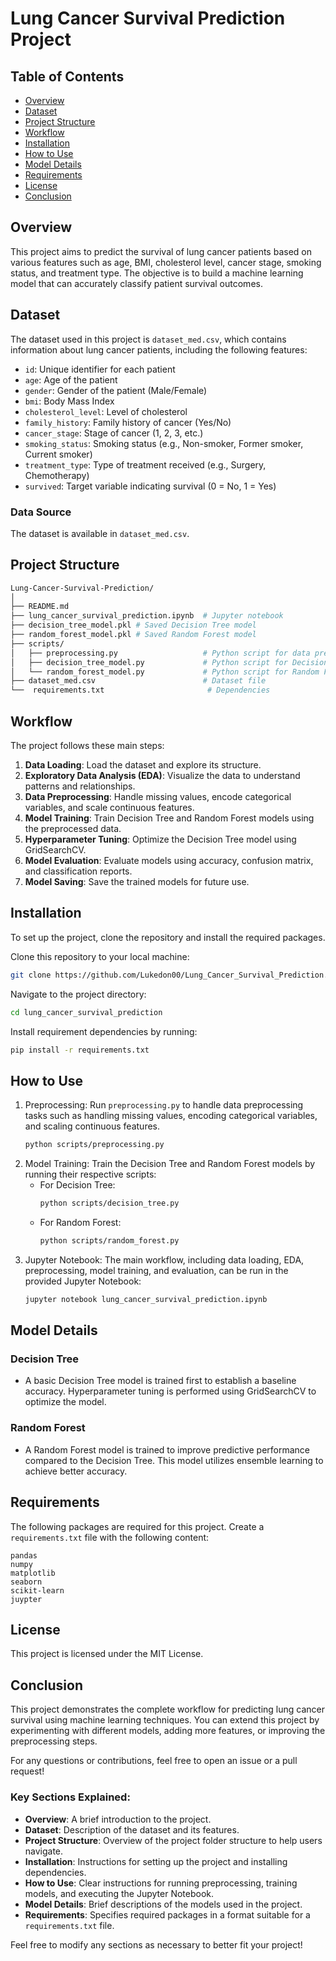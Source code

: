 # Lung Cancer Survival Prediction Project

## Table of Contents
- [Overview](#overview)
- [Dataset](#dataset)
- [Project Structure](#project-structure)
- [Workflow](#workflow)
- [Installation](#installation)
- [How to Use](#how-to-use)
- [Model Details](#model-details)
- [Requirements](#requirements)
- [License](#license)
- [Conclusion](#conclusion)
  
## Overview
This project aims to predict the survival of lung cancer patients based on various features such as age, BMI, cholesterol level, cancer stage, smoking status, and treatment type. The objective is to build a machine learning model that can accurately classify patient survival outcomes.

## Dataset
The dataset used in this project is `dataset_med.csv`, which contains information about lung cancer patients, including the following features:
- `id`: Unique identifier for each patient
- `age`: Age of the patient
- `gender`: Gender of the patient (Male/Female)
- `bmi`: Body Mass Index
- `cholesterol_level`: Level of cholesterol
- `family_history`: Family history of cancer (Yes/No)
- `cancer_stage`: Stage of cancer (1, 2, 3, etc.)
- `smoking_status`: Smoking status (e.g., Non-smoker, Former smoker, Current smoker)
- `treatment_type`: Type of treatment received (e.g., Surgery, Chemotherapy)
- `survived`: Target variable indicating survival (0 = No, 1 = Yes)

### Data Source
The dataset is available in `dataset_med.csv`.

## Project Structure
```bash
Lung-Cancer-Survival-Prediction/
│
├── README.md
├── lung_cancer_survival_prediction.ipynb  # Jupyter notebook
├── decision_tree_model.pkl # Saved Decision Tree model
├── random_forest_model.pkl # Saved Random Forest model
├── scripts/
│   ├── preprocessing.py                   # Python script for data preprocessing
│   ├── decision_tree_model.py             # Python script for Decision Tree
│   └── random_forest_model.py             # Python script for Random Forest
├── dataset_med.csv                        # Dataset file
└──  requirements.txt                       # Dependencies
```


## Workflow
The project follows these main steps:
1. **Data Loading**: Load the dataset and explore its structure.
2. **Exploratory Data Analysis (EDA)**: Visualize the data to understand patterns and relationships.
3. **Data Preprocessing**: Handle missing values, encode categorical variables, and scale continuous features.
4. **Model Training**: Train Decision Tree and Random Forest models using the preprocessed data.
5. **Hyperparameter Tuning**: Optimize the Decision Tree model using GridSearchCV.
6. **Model Evaluation**: Evaluate models using accuracy, confusion matrix, and classification reports.
7. **Model Saving**: Save the trained models for future use.

## Installation
To set up the project, clone the repository and install the required packages.

Clone this repository to your local machine:
```bash
git clone https://github.com/Lukedon00/Lung_Cancer_Survival_Prediction.git
```
Navigate to the project directory:
```bash
cd lung_cancer_survival_prediction
```
Install requirement dependencies by running:
```bash
pip install -r requirements.txt
```
## How to Use
1. Preprocessing: Run `preprocessing.py` to handle data preprocessing tasks such as handling missing values, encoding categorical variables, and scaling continuous features.
   ```bash
   python scripts/preprocessing.py
   ```
2. Model Training: Train the Decision Tree and Random Forest models by running their respective scripts:
   - For Decision Tree:
     ```bash
     python scripts/decision_tree.py
     ```
   - For Random Forest:
     ```bash
     python scripts/random_forest.py
     ```
3. Jupyter Notebook: The main workflow, including data loading, EDA, preprocessing, model training, and evaluation, can be run in the provided Jupyter Notebook:
   ```bash
   jupyter notebook lung_cancer_survival_prediction.ipynb
   ```

## Model Details
### Decision Tree
- A basic Decision Tree model is trained first to establish a baseline accuracy. Hyperparameter tuning is performed using GridSearchCV to optimize the model.

### Random Forest
- A Random Forest model is trained to improve predictive performance compared to the Decision Tree. This model utilizes ensemble learning to achieve better accuracy.

## Requirements
The following packages are required for this project. Create a `requirements.txt` file with the following content:
```
pandas
numpy
matplotlib
seaborn
scikit-learn
juypter
```

## License
This project is licensed under the MIT License.

## Conclusion 
This project demonstrates the complete workflow for predicting lung cancer survival using machine learning techniques. You can extend this project by experimenting with different models, adding more features, or improving the preprocessing steps.

For any questions or contributions, feel free to open an issue or a pull request!

### Key Sections Explained:
- **Overview**: A brief introduction to the project.
- **Dataset**: Description of the dataset and its features.
- **Project Structure**: Overview of the project folder structure to help users navigate.
- **Installation**: Instructions for setting up the project and installing dependencies.
- **How to Use**: Clear instructions for running preprocessing, training models, and executing the Jupyter Notebook.
- **Model Details**: Brief descriptions of the models used in the project.
- **Requirements**: Specifies required packages in a format suitable for a `requirements.txt` file.

Feel free to modify any sections as necessary to better fit your project!
